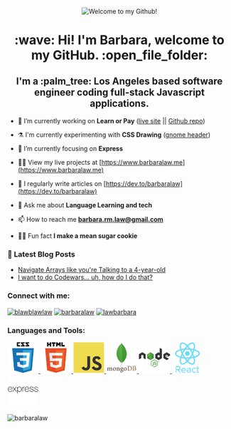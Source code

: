 <div align="center"><img src="https://i.ibb.co/JvMNfPk/gnome-gif.gif" alt="Welcome to my Github!" align="center"></div>

<h1 align="center">:wave:  Hi! I'm Barbara, welcome to my GitHub.  :open_file_folder:</h1>
<h2 align="center">I'm a :palm_tree: Los Angeles based software engineer coding full-stack Javascript applications.</h3>



- :construction: I’m currently working on **Learn or Pay** ([live site](https://learnorpay.carrd.co/) || [Github repo](https://github.com/barbaralaw/learnOrPay))

- :alembic: I'm currently experimenting with **CSS Drawing** ([gnome header](https://github.com/barbaralaw/playground))

- :dart: I’m currently focusing on **Express**

- :woman_technologist: View my live projects at [https://www.barbaralaw.me](https://www.barbaralaw.me)

- 📝 I regularly write articles on [https://dev.to/barbaralaw](https://dev.to/barbaralaw)

- 💬 Ask me about **Language Learning and tech**

- 📫 How to reach me **barbara.rm.law@gmail.com**

- :woman_cook: Fun fact **I make a mean sugar cookie**

### :pencil: Latest Blog Posts
<!-- BLOG-POST-LIST:START -->
- [Navigate Arrays like you're Talking to a 4-year-old](https://dev.to/barbaralaw/navigate-arrays-like-you-re-talking-to-a-4-year-old-1did)
- [I want to do Codewars... uh, how do I do that?](https://dev.to/barbaralaw/i-want-to-do-codewars-uh-how-do-i-do-that-1pf0)
<!-- BLOG-POST-LIST:END -->

<h3 align="left">Connect with me:</h3>
<p align="left">
<a href="https://twitter.com/blawblawlaw" target="blank"><img align="center" src="https://i.ibb.co/Nn7fSV4/icons8-twitter-64.png" alt="blawblawlaw" height="50" width="50" /></a>
<a href="https://dev.to/barbaralaw" target="blank"><img align="center" src="https://d2fltix0v2e0sb.cloudfront.net/dev-rainbow.svg" alt="barbaralaw" height="40" width="40" /></a>
<a href="https://linkedin.com/in/lawbarbara" target="blank"><img align="center" src="https://i.ibb.co/LNBRLRM/icons8-linkedin-64.png" alt="lawbarbara" height="50" width="50" /></a>
</p>

<h3 align="left">Languages and Tools:</h3>
<p align="left"> <a href="https://www.w3schools.com/css/" target="_blank"> <img src="https://raw.githubusercontent.com/devicons/devicon/master/icons/css3/css3-original-wordmark.svg" alt="css3" width="70" height="70"/> </a> <a href="https://www.w3.org/html/" target="_blank"> <img src="https://raw.githubusercontent.com/devicons/devicon/master/icons/html5/html5-original-wordmark.svg" alt="html5" width="70" height="70"/> </a> <a href="https://developer.mozilla.org/en-US/docs/Web/JavaScript" target="_blank"> <img src="https://raw.githubusercontent.com/devicons/devicon/master/icons/javascript/javascript-original.svg" alt="javascript" width="70" height="70"/> </a> <a href="https://www.mongodb.com/" target="_blank"> <img src="https://raw.githubusercontent.com/devicons/devicon/master/icons/mongodb/mongodb-original-wordmark.svg" alt="mongodb" width="70" height="70"/> </a> <a href="https://nodejs.org" target="_blank"> <img src="https://raw.githubusercontent.com/devicons/devicon/master/icons/nodejs/nodejs-original-wordmark.svg" alt="nodejs" width="70" height="70"/> </a> <a href="https://reactjs.org/" target="_blank"> <img src="https://raw.githubusercontent.com/devicons/devicon/master/icons/react/react-original-wordmark.svg" alt="react" width="70" height="70"/> </a> <a href="https://expressjs.com" target="_blank"> <img src="https://raw.githubusercontent.com/devicons/devicon/master/icons/express/express-original-wordmark.svg" alt="express" width="70" height="70"/> </a> </p>

<!-- <p>&nbsp;<img align="center" src="https://github-readme-stats.vercel.app/api?username=barbaralaw&show_icons=true&theme=vue-dark&locale=en" alt="barbaralaw" /></p> -->


<p><img align="center" src="https://github-readme-streak-stats.herokuapp.com/?user=barbaralaw&theme=vue-dark" alt="barbaralaw" /></p>

